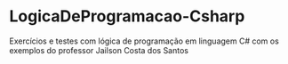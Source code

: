 # LogicaDeProgramacao-Csharp

Exercícios e testes com lógica de programação em linguagem C# com os exemplos do professor Jailson Costa dos Santos
